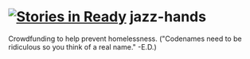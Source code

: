 [![Stories in Ready](https://badge.waffle.io/codeforboston/jazz-hands.png?label=ready&title=Ready)](https://waffle.io/codeforboston/jazz-hands)
jazz-hands
==========

Crowdfunding to help prevent homelessness. ("Codenames need to be ridiculous so you think of a real name." -E.D.)
